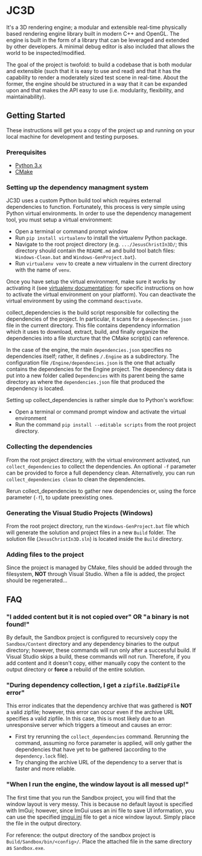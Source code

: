 # JC3D
It's a 3D rendering engine; a modular and extensible real-time physically based rendering engine library built in modern C++ and OpenGL. The engine is built in the form of a library that can be leveraged and extended by other developers. A minimal debug editor is also included that allows the world to be inspected/modified.

The goal of the project is twofold: to build a codebase that is both modular and extensible (such that it is easy to use and read) and that it has the capability to render a moderately sized test scene in real-time. About the former, the engine should be structured in a way that it can be expanded upon and that makes the API easy to use (i.e. modularity, flexibility, and maintainability).

## Getting Started
These instructions will get you a copy of the project up and running on your local machine for development and testing purposes.

### Prerequisites

* [Python 3.x](https://www.python.org/downloads/)
* [CMake](https://cmake.org/runningcmake/)

### Setting up the dependency managment system
JC3D uses a custom Python build tool which requires external dependencies to function. Fortunately, this process is very simple using Python virtual environments. In order to use the dependency management tool, you must setup a virtual environment:
* Open a terminal or command prompt window
* Run ``pip install virtualenv`` to install the virtualenv Python package.
* Navigate to the root project directory (e.g. ``.../JesusChristIn3D/``; this directory should contain the ``README.md`` and build tool batch files: ``Windows-Clean.bat`` and ``Windows-GenProject.bat``).
* Run ``virtualenv venv`` to create a new virtualenv in the current directory with the name of ``venv``.

Once you have setup the virtual environment, make sure it works by activating it (see [virtualenv documentation](https://packaging.python.org/guides/installing-using-pip-and-virtual-environments/): for specific instructions on how to activate the virtual environment on your platform). You can deactivate the virtual environment by using the command ``deactivate``.

collect_dependencies is the build script responsible for collecting the dependencies of the project. In particular, it scans for a ``dependencies.json`` file in the current directory. This file contains dependency information which it uses to download, extract, build, and finally organize the dependencies into a file sturcture that the CMake script(s) can reference.

In the case of the engine, the main ``dependencies.json`` specifies no dependencies itself; rather, it defines ``/.Engine`` as a subdirectory. The configuration file  ``/Engine/dependencies.json`` is the one that actually contains the dependencies for the Engine project. The dependency data is put into a new folder called ``Dependencies`` with its parent being the same directory as where the ``dependencies.json`` file that produced the dependency is located.

Setting up collect_dependencies is rather simple due to Python's workflow:
* Open a terminal or command prompt window and activate the virtual environment
* Run the command ``pip install --editable scripts`` from the root project directory.

### Collecting the dependencies
From the root project directory, with the virtual environment activated, run ``collect_dependencies`` to collect the dependencies. An optional ``-f`` parameter can be provided to force a full dependency clean. Alternatively, you can run ``collect_dependencies clean`` to clean the dependencies.

Rerun collect_dependencies to gather new dependencies or, using the force parameter (``-f``), to update preexisting ones.

### Generating the Visual Studio Projects (Windows)
From the root project directory, run the ``Windows-GenProject.bat`` file which will generate the solution and project files in a new ``Build`` folder. The solution file (``JesusChristIn3D.sln``) is located inside the ``Build`` directory.

### Adding files to the project
Since the project is managed by CMake, files should be added through the filesystem, **NOT** through Visual Studio. When a file is added, the project should be regenerated...

## FAQ
### "I added content but it is not copied over" **OR** "a binary is not found!"
By default, the Sandbox project is configured to recursively copy the ``Sandbox/Content`` directory and any dependency binaries to the output directory; however, these commands will run only after a successful build. If Visual Studio skips a build, these commands will not run. Therefore, if you add content and it doesn't copy, either manually copy the content to the output directory or **force** a rebuild of the entire solution.

### "During dependency collection, I get a ``zipfile.BadZipFile`` error"
This error indicates that the dependency archive that was gathered is **NOT** a valid zipfile; however, this error can occur even if the archive URL specifies a valid zipfile. In this case, this is most likely due to an unresponsive server which triggers a timeout and causes an error:
* First try rerunning the ``collect_dependencies`` command. Rerunning the command, assuming no force parameter is applied, will only gather the dependencies that have yet to be gathered (according to the ``dependency.lock`` file).
* Try changing the archive URL of the dependency to a server that is faster and more reliable.

### "When I run the engine, the window layout is all messed up!"
The first time that you run the Sandbox project, you will find that the window layout is very messy. This is because no default layout is specified with ImGui; however, since ImGui uses an ini file to save UI information, you can use the specified [imgui.ini](https://drive.google.com/file/d/1fgVzpSlPZfj_FRiHzyvwH4HX1yN7Uqxm/view?usp=sharing) file to get a nice window layout. Simply place the file in the output directory.

For reference: the output directory of the sandbox project is ``Build/Sandbox/bin/<config>/``. Place the attached file in the same directory as ``Sandbox.exe``.
